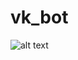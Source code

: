# vk_bot
![alt text](https://sun1-99.userapi.com/impg/hBBo9ctfOIQjkDT2HAgqpK7Jf97kce20gAzQLw/0Uj_ua5vE28.jpg?size=384x421&quality=96&proxy=1&sign=5612eb30078372917474baa64b66d1b8)​
